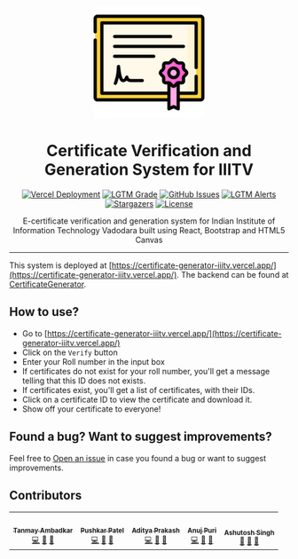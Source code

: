 <p align="center"><img alt="Certificate Image from Freepik by Flaticon" src="public/certificate-logo.png" width="200"></p>

<h1 align="center"> Certificate Verification and Generation System for IIITV</h1>

<p align="center">
  <a href="https://certificate-generator-iiitv.vercel.app"><img alt="Vercel Deployment" src="https://vercelbadge.vercel.app/api/thepushkarp/certificate-generator-frontend?style=for-the-badge"></a>
  <a href="https://lgtm.com/projects/g/thepushkarp/certificate-generator-frontend"><img alt="LGTM Grade" src="https://img.shields.io/lgtm/grade/javascript/github/thepushkarp/certificate-generator-frontend?style=for-the-badge"></a>
  <a href="https://github.com/thepushkarp/certificate-generator-frontend/issues"><img alt="GitHub Issues" src="https://img.shields.io/github/issues/thepushkarp/certificate-generator-frontend?style=for-the-badge"></a>
  <a href="https://lgtm.com/projects/g/thepushkarp/certificate-generator-frontend"><img alt="LGTM Alerts" src="https://img.shields.io/lgtm/alerts/github/thepushkarp/certificate-generator-frontend?style=for-the-badge"></a>
  <a href="https://github.com/thepushkarp/certificate-generator-frontend/stargazers"><img alt="Stargazers" src="https://img.shields.io/github/stars/thepushkarp/certificate-generator-frontend?style=for-the-badge"></a>
  <a href="https://github.com/thepushkarp/certificate-generator-frontend/blob/master/LICENSE"><img alt="License" src="https://img.shields.io/github/license/thepushkarp/certificate-generator-frontend?style=for-the-badge"></a>
</p>

<p align="center">E-certificate verification and generation system for Indian Institute of Information Technology Vadodara built using React, Bootstrap and HTML5 Canvas</P>

---

This system is deployed at [https://certificate-generator-iiitv.vercel.app/](https://certificate-generator-iiitv.vercel.app/). The backend can be found at [CertificateGenerator](https://github.com/TanmayAmbadkar/CertificateGenerator).

## How to use?

- Go to [https://certificate-generator-iiitv.vercel.app/](https://certificate-generator-iiitv.vercel.app/)
- Click on the `Verify` button
- Enter your Roll number in the input box
- If certificates do not exist for your roll number, you'll get a message telling that this ID does not exists.
- If certificates exist, you'll get a list of certificates, with their IDs.
- Click on a certificate ID to view the certificate and download it.
- Show off your certificate to everyone!

## Found a bug? Want to suggest improvements?

Feel free to [Open an issue](https://github.com/thepushkarp/certificate-generator-frontend/issues/new/choose) in case you found a bug or want to suggest improvements.

## Contributors

<!-- ALL-CONTRIBUTORS-LIST:START - Do not remove or modify this section -->
<!-- prettier-ignore-start -->
<!-- markdownlint-disable -->
<table>
  <tr>
    <td align="center"><a href="https://github.com/TanmayAmbadkar"><img src="https://avatars.githubusercontent.com/u/42721553?v=4?s=100" width="100px;" alt=""/><br /><sub><b>Tanmay Ambadkar</b></sub></a><br /><a href="https://github.com/Pushkar Patel /Certificate Verification and Generation System for IIITV/commits?author=TanmayAmbadkar" title="Code">💻</a> <a href="#ideas-TanmayAmbadkar" title="Ideas, Planning, & Feedback">🤔</a> <a href="#projectManagement-TanmayAmbadkar" title="Project Management">📆</a></td>
    <td align="center"><a href="https://github.com/thepushkarp"><img src="https://avatars.githubusercontent.com/u/42088801?v=4?s=100" width="100px;" alt=""/><br /><sub><b>Pushkar Patel</b></sub></a><br /><a href="https://github.com/Pushkar Patel /Certificate Verification and Generation System for IIITV/commits?author=thepushkarp" title="Code">💻</a> <a href="#design-thepushkarp" title="Design">🎨</a> <a href="https://github.com/Pushkar Patel /Certificate Verification and Generation System for IIITV/commits?author=thepushkarp" title="Documentation">📖</a></td>
    <td align="center"><a href="https://github.com/pAditya198"><img src="https://avatars.githubusercontent.com/u/42460356?v=4?s=100" width="100px;" alt=""/><br /><sub><b>Aditya Prakash</b></sub></a><br /><a href="https://github.com/Pushkar Patel /Certificate Verification and Generation System for IIITV/commits?author=pAditya198" title="Code">💻</a> <a href="https://github.com/Pushkar Patel /Certificate Verification and Generation System for IIITV/issues?q=author%3ApAditya198" title="Bug reports">🐛</a> <a href="#design-pAditya198" title="Design">🎨</a></td>
    <td align="center"><a href="https://github.com/anujpuri72"><img src="https://avatars.githubusercontent.com/u/42184782?v=4?s=100" width="100px;" alt=""/><br /><sub><b>Anuj Puri</b></sub></a><br /><a href="https://github.com/Pushkar Patel /Certificate Verification and Generation System for IIITV/commits?author=anujpuri72" title="Code">💻</a> <a href="https://github.com/Pushkar Patel /Certificate Verification and Generation System for IIITV/issues?q=author%3Aanujpuri72" title="Bug reports">🐛</a> <a href="#userTesting-anujpuri72" title="User Testing">📓</a></td>
    <td align="center"><a href="https://github.com/thecodepapaya"><img src="https://avatars.githubusercontent.com/u/42690541?v=4?s=100" width="100px;" alt=""/><br /><sub><b>Ashutosh Singh</b></sub></a><br /><a href="#ideas-thecodepapaya" title="Ideas, Planning, & Feedback">🤔</a> <a href="#userTesting-thecodepapaya" title="User Testing">📓</a> <a href="#projectManagement-thecodepapaya" title="Project Management">📆</a></td>
  </tr>
</table>

<!-- markdownlint-restore -->
<!-- prettier-ignore-end -->

<!-- ALL-CONTRIBUTORS-LIST:END -->
